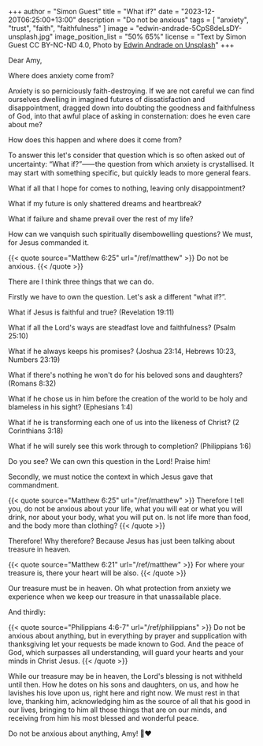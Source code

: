 +++
author = "Simon Guest"
title = "What if?"
date = "2023-12-20T06:25:00+13:00"
description = "Do not be anxious"
tags = [ "anxiety", "trust", "faith", "faithfulness" ]
image = "edwin-andrade-5CpS8deLsDY-unsplash.jpg"
image_position_list = "50% 65%"
license = "Text by Simon Guest CC BY-NC-ND 4.0, Photo by [Edwin Andrade on Unsplash](https://unsplash.com/photos/woman-sitting-on-black-weight-bench-during-night-time-5CpS8deLsDY)"
+++

Dear Amy,

Where does anxiety come from?

Anxiety is so perniciously faith-destroying. If we are not careful we can find ourselves dwelling in imagined futures of dissatisfaction and disappointment, dragged down into doubting the goodness and faithfulness of God, into that awful place of asking in consternation: does he even care about me?

How does this happen and where does it come from?

To answer this let's consider that question which is so often asked out of uncertainty: “What if?”⸺the question from which anxiety is crystallised. It may start with something specific, but quickly leads to more general fears.

What if all that I hope for comes to nothing, leaving only disappointment?

What if my future is only shattered dreams and heartbreak?

What if failure and shame prevail over the rest of my life?

How can we vanquish such spiritually disembowelling questions? We must, for Jesus commanded it.

{{< quote source="Matthew 6:25" url="/ref/matthew" >}}
Do not be anxious.
{{< /quote >}}

There are I think three things that we can do.

Firstly we have to own the question. Let's ask a different “what if?”.

What if Jesus is faithful and true? (Revelation 19:11)

What if all the Lord's ways are steadfast love and faithfulness? (Psalm 25:10)

What if he always keeps his promises? (Joshua 23:14, Hebrews 10:23, Numbers 23:19)

What if there's nothing he won't do for his beloved sons and daughters? (Romans 8:32)

What if he chose us in him before the creation of the world to be holy and blameless in his sight? (Ephesians 1:4)

What if he is transforming each one of us into the likeness of Christ? (2 Corinthians 3:18)

What if he will surely see this work through to completion? (Philippians 1:6)

Do you see? We can own this question in the Lord! Praise him!

Secondly, we must notice the context in which Jesus gave that commandment.

{{< quote source="Matthew 6:25" url="/ref/matthew" >}}
Therefore I tell you, do not be anxious about your life, what you will eat or what you will drink, nor about your body, what you will put on. Is not life more than food, and the body more than clothing?
{{< /quote >}}

Therefore! Why therefore? Because Jesus has just been talking about treasure in heaven.

{{< quote source="Matthew 6:21" url="/ref/matthew" >}}
For where your treasure is, there your heart will be also.
{{< /quote >}}

Our treasure must be in heaven. Oh what protection from anxiety we experience when we keep our treasure in that unassailable place.

And thirdly:

{{< quote source="Philippians 4:6-7" url="/ref/philippians" >}}
Do not be anxious about anything, but in everything by prayer and supplication with thanksgiving let your requests be made known to God. And the peace of God, which surpasses all understanding, will guard your hearts and your minds in Christ Jesus.
{{< /quote >}}

While our treasure may be in heaven, the Lord's blessing is not withheld until then. How he dotes on his sons and daughters, on us, and how he lavishes his love upon us, right here and right now. We must rest in that love, thanking him, acknowledging him as the source of all that his good in our lives, bringing to him all those things that are on our minds, and receiving from him his most blessed and wonderful peace.

Do not be anxious about anything, Amy! 🙏❤️
